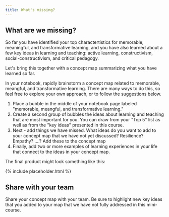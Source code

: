 ```yaml
---
title: What's missing?
---
```

## What are we missing?
<!-- todo: consider - topic mapping activity - questions - some integrative activity that brings together top 5 with key ideas and asks - what is missing? -->

So far you have identified your top charactertistics for memorable, meaningful, and transformative learning, and you have also learned about a few key ideas in learning and teaching: active learning, constructivism, social-constructivism, and critical pedagogy.

Let's bring this together with a concept map summarizing what you have learned so far.

In your notebook, rapidly brainstorm a concept map related to memorable, meangful, and transformative learning. There are many ways to do this, so feel free to explore your own approach, or to follow the suggestions below.

1. Place a bubble in the middle of your notebook page labeled "memorable, meangful, and transformative learning."
2. Create a second group of bubbles the ideas about learning and teaching that are most important for you. You can draw from your "Top 5" list as well as from the "key ideas" presented in this course.
3. Next - add things we have missed. What ideas do you want to add to your concept map that we have not yet discussed? Resilience? Empathy? ....? Add these to the concept map
4. Finally, add two or more examples of learning experiences in your life that connect to the ideas in your concept map.

The final product might look something like this:

{% include placeholder.html %}

## Share with your team

Share your concept map with your team. Be sure to highlight new key ideas that you added to your map that we have not fully addressed in this mini-course. 
